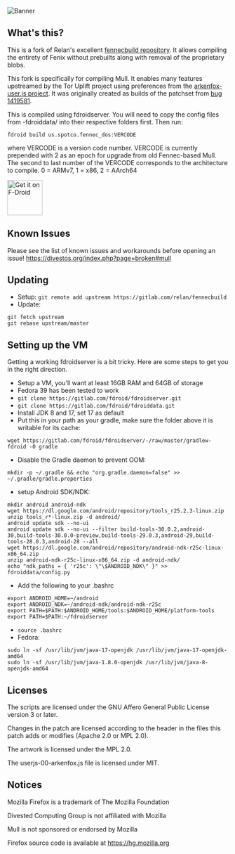 ![Banner](https://divestos.org/images/featureGraphics/Mull.png)

What's this?
------------

This is a fork of Relan's excellent [fennecbuild repository](https://gitlab.com/relan/fennecbuild).
It allows compiling the entirety of Fenix without prebuilts along with removal of the proprietary blobs.

This fork is specifically for compiling Mull.
It enables many features upstreamed by the Tor Uplift project using preferences from the [arkenfox-user.js project](https://github.com/arkenfox/user.js).
It was originally created as builds of the patchset from [bug 1419581](https://bugzilla.mozilla.org/show_bug.cgi?id=1419581).

This is compiled using fdroidserver.
You will need to copy the config files from -fdroiddata/ into their respective folders first.
Then run:
```
fdroid build us.spotco.fennec_dos:VERCODE
```
where VERCODE is a version code number.
VERCODE is currently prepended with 2 as an epoch for upgrade from old Fennec-based Mull.
The second to last number of the VERCODE corresponds to the architecture to compile.
0 = ARMv7, 1 = x86, 2 = AArch64

[<img src="https://fdroid.gitlab.io/artwork/badge/get-it-on.png"
     alt="Get it on F-Droid"
     height="80">](https://f-droid.org/packages/us.spotco.fennec_dos/)

Known Issues
------------
Please see the list of known issues and workarounds before opening an issue!
https://divestos.org/index.php?page=broken#mull

Updating
--------
- Setup: `git remote add upstream https://gitlab.com/relan/fennecbuild`
- Update:
```
git fetch upstream
git rebase upstream/master
```

Setting up the VM
-----------------
Getting a working fdroidserver is a bit tricky.
Here are some steps to get you in the right direction.
- Setup a VM, you'll want at least 16GB RAM and 64GB of storage
- Fedora 39 has been tested to work
- `git clone https://gitlab.com/fdroid/fdroidserver.git`
- `git clone https://gitlab.com/fdroid/fdroiddata.git`
- Install JDK 8 and 17, set 17 as default
- Put this in your path as your gradle, make sure the folder above it is writable for its cache:
```
wget https://gitlab.com/fdroid/fdroidserver/-/raw/master/gradlew-fdroid -O gradle
```
- Disable the Gradle daemon to prevent OOM:
```
mkdir -p ~/.gradle && echo "org.gradle.daemon=false" >> ~/.gradle/gradle.properties
```
- setup Android SDK/NDK:
```
mkdir android android-ndk
wget https://dl.google.com/android/repository/tools_r25.2.3-linux.zip
unzip tools_r*-linux.zip -d android/
android update sdk --no-ui
android update sdk --no-ui --filter build-tools-30.0.2,android-30,build-tools-30.0.0-preview,build-tools-29.0.3,android-29,build-tools-28.0.3,android-28 --all
wget https://dl.google.com/android/repository/android-ndk-r25c-linux-x86_64.zip
unzip android-ndk-r25c-linux-x86_64.zip -d android-ndk/
echo "ndk_paths = { 'r25c': \"\$ANDROID_NDK\" }" >> fdroiddata/config.py
```
- Add the following to your .bashrc
```
export ANDROID_HOME=~/android
export ANDROID_NDK=~/android-ndk/android-ndk-r25c
export PATH=$PATH:$ANDROID_HOME/tools:$ANDROID_HOME/platform-tools
export PATH=$PATH:~/fdroidserver
```
- `source .bashrc`
- Fedora:
```
sudo ln -sf /usr/lib/jvm/java-17-openjdk /usr/lib/jvm/java-17-openjdk-amd64
sudo ln -sf /usr/lib/jvm/java-1.8.0-openjdk /usr/lib/jvm/java-8-openjdk-amd64
```

Licenses
--------

The scripts are licensed under the GNU Affero General Public License version 3 or later.

Changes in the patch are licensed according to the header in the files this patch adds or modifies (Apache 2.0 or MPL 2.0).

The artwork is licensed under the MPL 2.0.

The userjs-00-arkenfox.js file is licensed under MIT.

Notices
-------

Mozilla Firefox is a trademark of The Mozilla Foundation

Divested Computing Group is not affiliated with Mozilla

Mull is not sponsored or endorsed by Mozilla

Firefox source code is available at https://hg.mozilla.org
